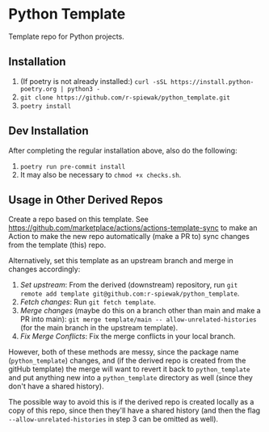 # Python Template

Template repo for Python projects.

## Installation

1. (If poetry is not already installed:) `curl -sSL https://install.python-poetry.org | python3 -`
2. `git clone https://github.com/r-spiewak/python_template.git`
3. `poetry install`

## Dev Installation

After completing the regular installation above, also do the following:
1. `poetry run pre-commit install`
2. It may also be necessary to `chmod +x checks.sh`.


## Usage in Other Derived Repos

Create a repo based on this template. See https://github.com/marketplace/actions/actions-template-sync to make an Action to make the new repo automatically (make a PR to) sync changes from the template (this) repo.

Alternatively, set this template as an upstream branch and merge in changes accordingly:
1. *Set upstream*: From the derived (downstream) repository, run `git remote add template git@github.com:r-spiewak/python_template`.
2. *Fetch changes*: Run `git fetch template`.
3. *Merge changes* (maybe do this on a branch other than main and make a PR into main): `git merge template/main -- allow-unrelated-histories` (for the main branch in the upstream template).
4. *Fix Merge Conflicts*: Fix the merge conflicts in your local branch.

However, both of these methods are messy, since the package name (`python_template`) changes, and (if the derived repo is created from the gitHub template) the merge will want to revert it back to `python_template` and put anything new into a `python_template` directory as well (since they don't have a shared history).

The possible way to avoid this is if the derived repo is created locally as a copy of this repo, since then they'll have a shared history (and then the flag `--allow-unrelated-histories` in step 3 can be omitted as well).
